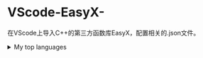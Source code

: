 # VScode-EasyX-
在VScode上导入C++的第三方函数库EasyX，配置相关的.json文件。

<details>
<summary>My top languages</summary>

| Rank | Languages |
|-----:|-----------|
|     1| Javascript|
|     2| Python    |
|     3| SQL       |

</details>
